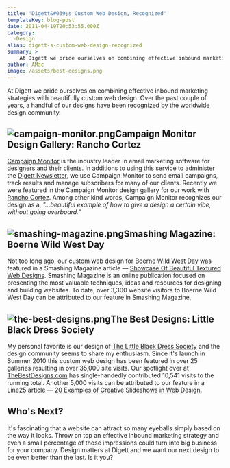 ```yaml
---
title: 'Digett&#039;s Custom Web Design, Recognized'
templateKey: blog-post
date: 2011-04-19T20:53:55.000Z
category: 
  -Design
alias: digett-s-custom-web-design-recognized
summary: > 
  	At Digett we pride ourselves on combining effective inbound marketing strategies with beautifully custom web design. Over the past couple of years, a handful of our designs have been recognized by the worldwide design community.
author: AMac
image: /assets/best-designs.png
---
```


At Digett we pride ourselves on combining effective inbound marketing strategies with beautifully custom web design. Over the past couple of years, a handful of our designs have been recognized by the worldwide design community.

![campaign-monitor.png](/assets/campaign-monitor.png)Campaign Monitor Design Gallery: Rancho Cortez
---------------------------------------------------------------------------------------------------

[Campaign Monitor](https://www.campaignmonitor.com/) is the industry leader in email marketing software for designers and their clients. In additions to using this service to administer the [Digett Newsletter](http://www.digett.com/subscribe), we use Campaign Monitor to send email campaigns, track results and manage subscribers for many of our clients. Recently we were featured in the Campaign Monitor design gallery for our work with [Rancho Cortez](https://www.campaignmonitor.com/best-email-marketing-campaigns/). Among other kind words, Campaign Monitor recognizes our design as a, _"…beautiful example of how to give a design a certain vibe, without going overboard."_

![smashing-magazine.png](/assets/smashing-magazine.png)Smashing Magazine: Boerne Wild West Day
----------------------------------------------------------------------------------------------

Not too long ago, our custom web design for [Boerne Wild West Day](http://www.boernewildwestday.com) was featured in a Smashing Magazine article — [Showcase Of Beautiful Textured Web Designs](http://www.smashingmagazine.com/2009/10/showcase-of-beautiful-textured-web-designs/). Smashing Magazine is an online publication focused on presenting the most valuable techniques, ideas and resources for designing and building websites. To date, over 3,300 website visitors to Boerne Wild West Day can be attributed to our feature in Smashing Magazine.

![the-best-designs.png](/assets/the-best-designs.png)The Best Designs: Little Black Dress Society
-------------------------------------------------------------------------------------------------

My personal favorite is our design of [The Little Black Dress Society](https://lbdsociety.org/) and the design community seems to share my enthusiasm. Since it's launch in Summer 2010 this custom web design has been featured in over 25 galleries resulting in over 35,000 site visits. Our spotlight over at [TheBestDesigns.com](http://www.thebestdesigns.com/2010/12/26/little-black-dress-society/) has single-handedly contributed 10,541 visits to the running total. Another 5,000 visits can be attributed to our feature in a Line25 article — [20 Examples of Creative Slideshows in Web Design](http://line25.com/articles/20-examples-of-creative-slideshows-in-web-design).

Who's Next?
-----------

It's fascinating that a website can attract so many eyeballs simply based on the way it looks. Throw on top an effective inbound marketing strategy and even a small percentage of those impressions could turn into big business for your company. Design matters at Digett and we want our next design to be even better than the last. Is it you?